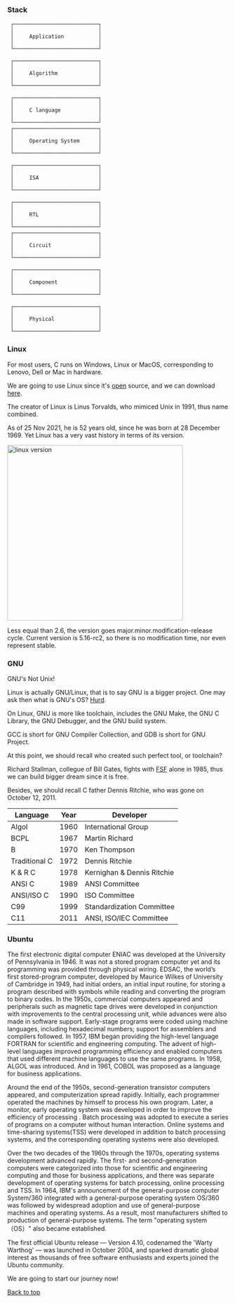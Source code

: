 ### Stack

     ┌───────────────────────────┐
     │                           │
     │     Application           │
     │                           │
     └───────────────────────────┘

     ┌───────────────────────────┐
     │                           │
     │     Algorithm             │
     │                           │
     └───────────────────────────┘

     ┌───────────────────────────┐
     │                           │
     │     C language            │
     │                           │
     └───────────────────────────┘
     ┌───────────────────────────┐
     │                           │
     │     Operating System      │
     │                           │
     └───────────────────────────┘

     ┌───────────────────────────┐
     │                           │
     │     ISA                   │
     │                           │
     └───────────────────────────┘

     ┌───────────────────────────┐
     │                           │
     │     RTL                   │
     │                           │
     └───────────────────────────┘
     ┌───────────────────────────┐
     │                           │
     │     Circuit               │
     │                           │
     └───────────────────────────┘

     ┌───────────────────────────┐
     │                           │
     │     Component             │
     │                           │
     └───────────────────────────┘

     ┌───────────────────────────┐
     │                           │
     │     Physical              │
     │                           │
     └───────────────────────────┘

### Linux

For most users, C runs on Windows, Linux or MacOS, corresponding to Lenovo, Dell or Mac in hardware.

We are going to use Linux since it's [open](https://github.com/torvalds/linux) source, and we can download [here](https://www.kernel.org/).

The creator of Linux is Linus Torvalds, who mimiced Unix in 1991, thus name combined. 

As of 25 Nov 2021, he is 52 years old, since he was born at 28 December 1969. Yet Linux has a very vast history in terms of its version.

<img src="./asset/linux_distro.png" alt="linux version" width=400 height=400>

Less equal than 2.6, the version goes major.minor.modification-release cycle. Current version is 5.16-rc2, so there is no modification time, nor even represent stable.

### GNU

GNU's Not Unix! 

Linux is actually GNU/Linux, that is to say GNU is a bigger project. One may ask then what is GNU's OS? [Hurd](https://www.gnu.org/software/hurd/).

On Linux, GNU is more like toolchain, includes the GNU Make, the GNU C Library, the GNU Debugger, and the GNU build system.

GCC is short for GNU Compiler Collection, and GDB is short for GNU Project.

At this point, we should recall who created such perfect tool, or toolchain?

Richard Stallman, collegue of Bill Gates, fights with [FSF](https://my.fsf.org/join?mtm_campaign=frfall2021&mtm_source=appeal) alone in 1985, thus we can build bigger dream since it is free.

Besides, we should recall C father Dennis Ritchie, who was gone on October 12, 2011. 

| Language      | Year | Developer                  |
|---------------|------|----------------------------|
| Algol         | 1960 | International Group        |
| BCPL          | 1967 | Martin Richard             |
| B             | 1970 | Ken Thompson               |
| Traditional C | 1972 | Dennis Ritchie             |
| K & R C       | 1978 | Kernighan & Dennis Ritchie |
| ANSI C        | 1989 | ANSI Committee             |
| ANSI/ISO C    | 1990 | ISO Committee              |
| C99           | 1999 | Standardization Committee  |
| C11           | 2011 | ANSI, ISO/IEC Committee    |

### Ubuntu

The first electronic digital computer ENIAC was developed at the University of Pennsylvania in 1946. It was not a stored program computer yet and its programming was provided through physical wiring. EDSAC, the world’s first stored-program computer, developed by Maurice Wilkes of University of Cambridge in 1949, had initial orders, an initial input routine, for storing a program described with symbols while reading and converting the program to binary codes. In the 1950s, commercial computers appeared and peripherals such as magnetic tape drives were developed in conjunction with improvements to the central processing unit, while advances were also made in software support. Early-stage programs were coded using machine languages, including hexadecimal numbers; support for assemblers and compilers followed. In 1957, IBM began providing the high-level language FORTRAN for scientific and engineering computing. The advent of high-level languages improved programming efficiency and enabled computers that used different machine languages to use the same programs. In 1958, ALGOL was introduced. And in 1961, COBOL was proposed as a language for business applications.

Around the end of the 1950s, second-generation transistor computers appeared, and computerization spread rapidly. Initially, each programmer operated the machines by himself to process his own program. Later, a monitor, early operating system was developed in order to improve the efficiency of processing . Batch processing was adopted to execute a series of programs on a computer without human interaction. Online systems and time-sharing systems(TSS) were developed in addition to batch processing systems, and the corresponding operating systems were also developed.

Over the two decades of the 1960s through the 1970s, operating systems development advanced rapidly. The first- and second-generation computers were categorized into those for scientific and engineering computing and those for business applications, and there was separate development of operating systems for batch processing, online processing and TSS. In 1964, IBM's announcement of the general-purpose computer System/360 integrated with a general-purpose operating system OS/360 was followed by widespread adoption and use of general-purpose machines and operating systems. As a result, most manufacturers shifted to production of general-purpose systems. The term "operating system （OS）" also became established. 

The first official Ubuntu release — Version 4.10, codenamed the 'Warty Warthog' — was launched in October 2004, and sparked dramatic global interest as thousands of free software enthusiasts and experts joined the Ubuntu community. 

We are going to start our journey now!

<a href="#top">Back to top</a>










































































































